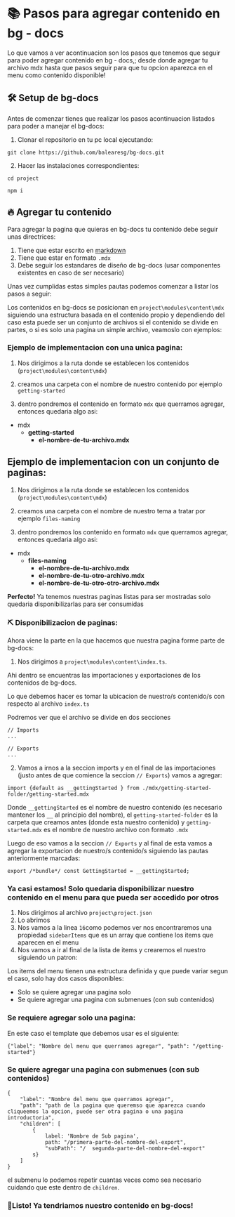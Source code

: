 # 📚 Pasos para agregar contenido en bg - docs

Lo que vamos a ver acontinuacion son los pasos que tenemos que seguir para poder agregar contenido en bg - docs,;
desde donde agregar tu archivo mdx hasta que pasos seguir para que tu opcion aparezca en el menu como contenido
disponible!

## 🛠 Setup de bg-docs

Antes de comenzar tienes que realizar los pasos acontinuacion listados para poder a manejar el bg-docs:

1. Clonar el repositorio en tu pc local ejecutando:

`git clone https://github.com/balearesg/bg-docs.git`

2. Hacer las instalaciones correspondientes:

`cd project`

`npm i`

## 🔥 Agregar tu contenido

Para agregar la pagina que quieras en bg-docs tu contenido debe seguir unas directrices:

1. Tiene que estar escrito en [markdown](https://dillinger.io/)
2. Tiene que estar en formato `.mdx`
3. Debe seguir los estandares de diseño de bg-docs (usar componentes existentes en caso de ser necesario)

Unas vez cumplidas estas simples pautas podemos comenzar a listar los pasos a seguir:

Los contenidos en bg-docs se posicionan en `project\modules\content\mdx` siguiendo una estructura basada en el contenido propio y dependiendo del caso esta puede ser un conjunto de archivos si el contenido se divide en partes, o si es solo una pagina un simple archivo, veamoslo con ejemplos:

### Ejemplo de implementacion con una unica pagina:

1. Nos dirigimos a la ruta donde se establecen los contenidos (`project\modules\content\mdx`)

2. creamos una carpeta con el nombre de nuestro contenido por ejemplo `getting-started`

3. dentro pondremos el contenido en formato `mdx` que querramos agregar, entonces quedaria algo asi:

-   mdx
    -   **getting-started**
        -   **el-nombre-de-tu-archivo.mdx**

## Ejemplo de implementacion con un conjunto de paginas:

1. Nos dirigimos a la ruta donde se establecen los contenidos (`project\modules\content\mdx`)

2. creamos una carpeta con el nombre de nuestro tema a tratar por ejemplo `files-naming`

3. dentro pondremos los contenido en formato `mdx` que querramos agregar, entonces quedaria algo asi:

-   mdx
    -   **files-naming**
        -   **el-nombre-de-tu-archivo.mdx**
        -   **el-nombre-de-tu-otro-archivo.mdx**
        -   **el-nombre-de-tu-otro-otro-archivo.mdx**

**Perfecto!** Ya tenemos nuestras paginas listas para ser mostradas solo quedaria disponibilizarlas para ser consumidas

### ⛏ Disponibilizacion de paginas:

Ahora viene la parte en la que hacemos que nuestra pagina forme parte de bg-docs:

1. Nos dirigimos a `project\modules\content\index.ts`.

Ahi dentro se encuentras las importaciones y exportaciones de los contenidos de bg-docs.

Lo que debemos hacer es tomar la ubicacion de nuestro/s contenido/s con respecto al archivo `index.ts`

Podremos ver que el archivo se divide en dos secciones

```
// Imports
...

// Exports
...
```

2. Vamos a irnos a la seccion imports y en el final de las importaciones (justo antes de que comience la seccion `// Exports`) vamos a agregar:

`import {default as __gettingStarted } from ./mdx/getting-started-folder/getting-started.mdx`

Donde `__gettingStarted` es el nombre de nuestro contenido (es necesario mantener los `__` al principio del nombre), el `getting-started-folder` es la carpeta que creamos antes (donde esta nuestro contenido) y `getting-started.mdx` es el nombre de nuestro archivo con formato `.mdx`

Luego de eso vamos a la seccion `// Exports` y al final de esta vamos a agregar la exportacion de nuestro/s contenido/s siguiendo las pautas anteriormente marcadas:

`export /*bundle*/ const GettingStarted = __gettingStarted;`

### Ya casi estamos! Solo quedaria disponibilizar nuestro contenido en el menu para que pueda ser accedido por otros

1. Nos dirigimos al archivo `project\project.json`
2. Lo abrimos
3. Nos vamos a la linea `16`como podemos ver nos encontraremos una propiedad `sidebarItems` que es un array que contiene los items que aparecen en el menu
4. Nos vamos a ir al final de la lista de items y crearemos el nuestro siguiendo un patron:

Los items del menu tienen una estructura definida y que puede variar segun el caso, solo hay dos casos disponibles:

-   Solo se quiere agregar una pagina solo
-   Se quiere agregar una pagina con submenues (con sub contenidos)

### Se requiere agregar solo una pagina:

En este caso el template que debemos usar es el siguiente:

```
{"label": "Nombre del menu que querramos agregar", "path": "/getting-started"}
```

### Se quiere agregar una pagina con submenues (con sub contenidos)

```
{
    "label": "Nombre del menu que querramos agregar",
    "path": "path de la pagina que queremso que aparezca cuando cliqueemos la opcion, puede ser otra pagina o una pagina introductoria",
    "children": [
        {
            label: 'Nombre de Sub pagina',
            path: "/primera-parte-del-nombre-del-export",
            "subPath": "/  segunda-parte-del-nombre-del-export"
        s}
    ]
}
```

el submenu lo podemos repetir cuantas veces como sea necesario cuidando que este dentro de `children`.

### 🏅Listo! Ya tendriamos nuestro contenido en bg-docs!
